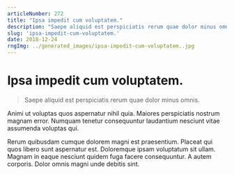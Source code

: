 ```yaml
---
articleNumber: 272
title: "Ipsa impedit cum voluptatem."
description: "Saepe aliquid est perspiciatis rerum quae dolor minus omnis."
slug: 'ipsa-impedit-cum-voluptatem.'
date: 2018-12-24
rngImg: ../generated_images/ipsa-impedit-cum-voluptatem..jpg
---
```


# Ipsa impedit cum voluptatem.

> Saepe aliquid est perspiciatis rerum quae dolor minus omnis.

Animi ut voluptas quos aspernatur nihil quia. Maiores perspiciatis nostrum magnam error. Numquam tenetur consequuntur laudantium nesciunt vitae assumenda voluptas qui.
 Rerum quibusdam cumque dolorem magni est praesentium. Placeat qui quos libero sunt aspernatur est. Doloremque ipsam voluptatum sit ullam. Magnam in eaque nesciunt quidem fuga facere consequuntur. A autem corporis. Dolor omnis magni unde debitis sint.
